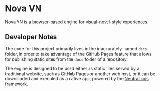 # Nova VN

Nova VN is a browser-based engine for visual-novel-style experiences.

## Developer Notes

The code for this project primarily lives in the inaccurately-named `docs` folder, in order to take advantage of the GitHub Pages feature that allows for publishing static sites from the `docs` folder of a repository.

The engine is designed to be used either as static files served by a traditional website, such as GitHub Pages or another web host, or it can be downloaded and executed as a native app, powered by the [Neutralinojs framework](https://neutralino.js.org/).